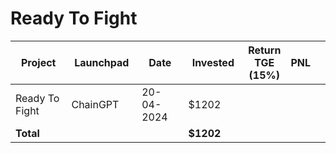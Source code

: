 # Ready To Fight



<table data-full-width="true"><thead><tr><th width="152">Project</th><th width="138">Launchpad</th><th width="132">Date</th><th width="133">Invested</th><th>Return TGE (15%)</th><th>PNL</th><th></th></tr></thead><tbody><tr><td>Ready To Fight</td><td>ChainGPT</td><td>20-04-2024</td><td>$1202</td><td></td><td></td><td></td></tr><tr><td><strong>Total</strong></td><td></td><td></td><td><strong>$1202</strong></td><td></td><td></td><td></td></tr></tbody></table>

